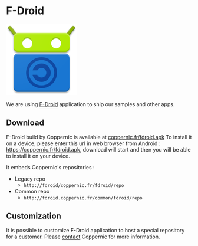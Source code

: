 F-Droid
=======

![](_media/fdroid.png)

We are using [F-Droid](https://f-droid.org/en/) application to ship our samples and other apps.

Download
--------

F-Droid build by Coppernic is available at [coppernic.fr/fdroid.apk](https://coppernic.fr/fdroid.apk)
To install it on a device, please enter this url in web browser from Android : https://coppernic.fr/fdroid.apk, download will start and then you will be able to install it on your device.

It embeds Coppernic's repositories :

- Legacy repo
    - `http://fdroid/coppernic.fr/fdroid/repo`
- Common repo
    - `http://fdroid.coppernic.fr/common/fdroid/repo`

Customization
-------------

It is possible to customize F-Droid application to host a special repository for a customer. Please [contact](https://www.coppernic.fr/en/contact-en/)
Coppernic for more information.
